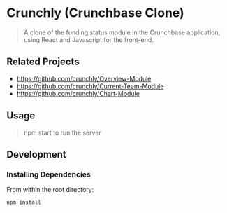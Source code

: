# Crunchly (Crunchbase Clone)

> A clone of the funding status module in the Crunchbase application, using React and Javascript for the front-end.

## Related Projects

  - https://github.com/crunchly/Overview-Module
  - https://github.com/crunchly/Current-Team-Module
  - https://github.com/crunchly/Chart-Module

## Usage

> npm start to run the server

## Development

### Installing Dependencies

From within the root directory:

```sh
npm install
```

